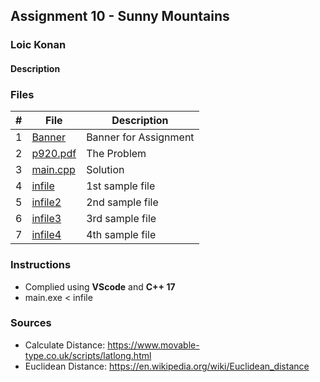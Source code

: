 ## Assignment 10 - Sunny Mountains

### Loic Konan

#### Description

### Files

|   #   | File                 | Description           |
| :---: | -------------------- | --------------------- |
|   1   | [Banner](Banner)     | Banner for Assignment |
|   2   | [p920.pdf](p920.pdf) | The Problem           |
|   3   | [main.cpp](main.cpp) | Solution              |
|   4   | [infile](infile)     | 1st sample file       |
|   5   | [infile2](infile2)   | 2nd sample file       |
|   6   | [infile3](infile3)   | 3rd sample file       |
|   7   | [infile4](infile4)   | 4th sample file       |


### Instructions

- Complied using **VScode** and **C++ 17**
- main.exe < infile
  
### Sources

- Calculate Distance: <https://www.movable-type.co.uk/scripts/latlong.html>
- Euclidean Distance: <https://en.wikipedia.org/wiki/Euclidean_distance>
